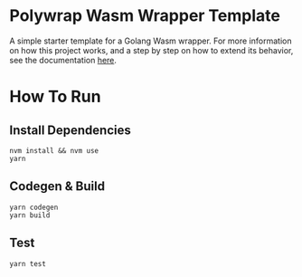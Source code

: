 # Polywrap Wasm Wrapper Template
A simple starter template for a Golang Wasm wrapper. For more information on how this project works, and a step by step on how to extend its behavior, see the documentation [here](https://docs.polywrap.io/).

# How To Run

## Install Dependencies
`nvm install && nvm use`  
`yarn`  

## Codegen & Build
`yarn codegen`  
`yarn build`  

## Test
`yarn test`  

